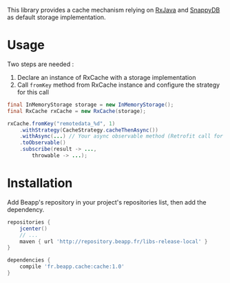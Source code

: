 This library provides a cache mechanism relying on [RxJava](https://github.com/ReactiveX/RxJava) and [SnappyDB](https://github.com/nhachicha/SnappyDB) as default storage implementation.

# Usage

Two steps are needed :

1. Declare an instance of RxCache with a storage implementation
2. Call `fromKey` method from RxCache instance and configure the strategy for this call
 
 
```java
final InMemoryStorage storage = new InMemoryStorage();
final RxCache rxCache = new RxCache(storage);

rxCache.fromKey("remotedata_%d", 1)
    .withStrategy(CacheStrategy.cacheThenAsync())
    .withAsync(...) // Your async observable method (Retrofit call for example)
    .toObservable()
    .subscribe(result -> ..., 
        throwable -> ...);
```

# Installation

Add Beapp's repository in your project's repositories list, then add the dependency.

```groovy
repositories {
    jcenter()
    // ...
    maven { url 'http://repository.beapp.fr/libs-release-local' }
}

dependencies {
    compile 'fr.beapp.cache:cache:1.0'
}
```